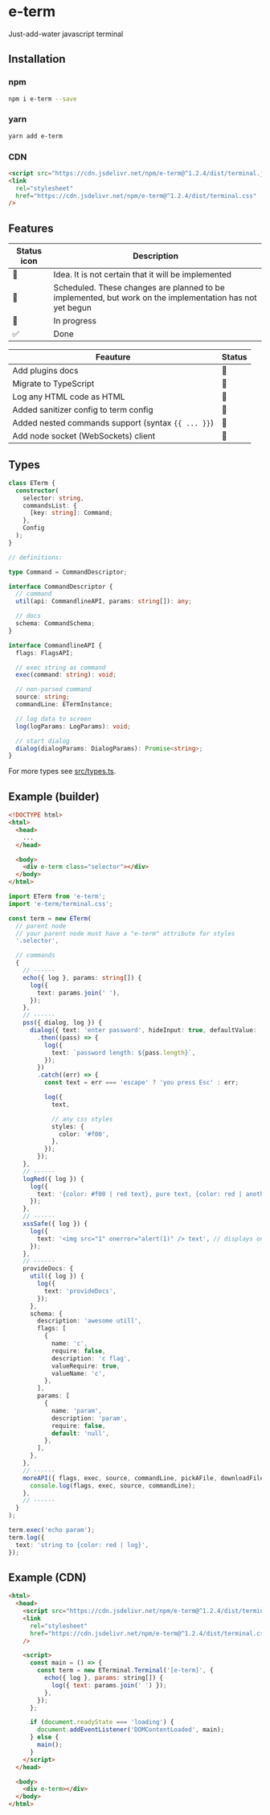 # e-term

Just-add-water javascript terminal

## Installation

### npm

```bash
npm i e-term --save
```

### yarn

```bash
yarn add e-term
```

### CDN

```html
<script src="https://cdn.jsdelivr.net/npm/e-term@^1.2.4/dist/terminal.js"></script>
<link
  rel="stylesheet"
  href="https://cdn.jsdelivr.net/npm/e-term@^1.2.4/dist/terminal.css"
/>
```

## Features

| Status icon | Description                                                                                              |
| ----------- | -------------------------------------------------------------------------------------------------------- |
| 📄          | Idea. It is not certain that it will be implemented                                                      |
| 📆          | Scheduled. These changes are planned to be implemented, but work on the implementation has not yet begun |
| 🚀          | In progress                                                                                              |
| ✅          | Done                                                                                                     |

| Feauture                                           | Status |
| -------------------------------------------------- | ------ |
| Add plugins docs                                   | 📆     |
| Migrate to TypeScript                              | 📆     |
| Log any HTML code as HTML                          | 📆     |
| Added sanitizer config to term config              | 📆     |
| Added nested commands support (syntax `{{ ... }}`) | 📆     |
| Add node socket (WebSockets) client                | 📄     |

## Types

```typescript
class ETerm {
  constructor(
    selector: string,
    commandsList: {
      [key: string]: Command;
    },
    Config
  );
}

// definitions:

type Command = CommandDescriptor;

interface CommandDescriptor {
  // command
  util(api: CommandlineAPI, params: string[]): any;

  // docs
  schema: CommandSchema;
}

interface CommandlineAPI {
  flags: FlagsAPI;

  // exec string as command
  exec(command: string): void;

  // non-parsed command
  source: string;
  commandLine: ETermInstance;

  // log data to screen
  log(logParams: LogParams): void;

  // start dialog
  dialog(dialogParams: DialogParams): Promise<string>;
}
```

For more types see [src/types.ts](./src/types.ts).

## Example (builder)

```html
<!DOCTYPE html>
<html>
  <head>
    ...
  </head>

  <body>
    <div e-term class="selector"></div>
  </body>
</html>
```

```typescript
import ETerm from 'e-term';
import 'e-term/terminal.css';

const term = new ETerm(
  // parent node
  // your parent node must have a "e-term" attribute for styles
  '.selector',

  // commands
  {
    // ------
    echo({ log }, params: string[]) {
      log({
        text: params.join(' '),
      });
    },
    // ------
    pss({ dialog, log }) {
      dialog({ text: 'enter password', hideInput: true, defaultValue: '' })
        .then((pass) => {
          log({
            text: `password length: ${pass.length}`,
          });
        })
        .catch((err) => {
          const text = err === 'escape' ? 'you press Esc' : err;

          log({
            text,

            // any css styles
            styles: {
              color: '#f00',
            },
          });
        });
    },
    // ------
    logRed({ log }) {
      log({
        text: '{color: #f00 | red text}, pure text, {color: red | another text}',
      });
    },
    // ------
    xssSafe({ log }) {
      log({
        text: '<img src="1" onerror="alert(1)" /> text', // displays only "text" string
      });
    },
    // ------
    provideDocs: {
      util({ log }) {
        log({
          text: 'provideDocs',
        });
      },
      schema: {
        description: 'awesome utill',
        flags: [
          {
            name: 'c',
            require: false,
            description: 'c flag',
            valueRequire: true,
            valueName: 'c',
          },
        ],
        params: [
          {
            name: 'param',
            description: 'param',
            require: false,
            default: 'null',
          },
        ],
      },
    },
    // ------
    moreAPI({ flags, exec, source, commandLine, pickAFile, downloadFile }) {
      console.log(flags, exec, source, commandLine);
    },
    // ------
  }
);

term.exec('echo param');
term.log({
  text: 'string to {color: red | log}',
});
```

## Example (CDN)

```html
<html>
  <head>
    <script src="https://cdn.jsdelivr.net/npm/e-term@^1.2.4/dist/terminal.js"></script>
    <link
      rel="stylesheet"
      href="https://cdn.jsdelivr.net/npm/e-term@^1.2.4/dist/terminal.css"
    />

    <script>
      const main = () => {
        const term = new ETerminal.Terminal('[e-term]', {
          echo({ log }, params: string[]) {
            log({ text: params.join(' ') });
          },
        });
      };

      if (document.readyState === 'loading') {
        document.addEventListener('DOMContentLoaded', main);
      } else {
        main();
      }
    </script>
  </head>

  <body>
    <div e-term></div>
  </body>
</html>
```
